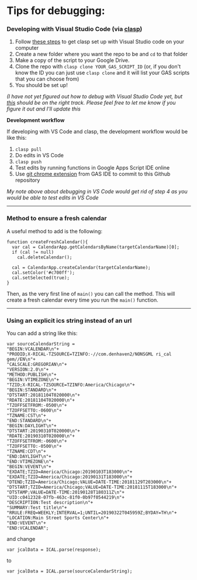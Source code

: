# Tips for debugging:

### Developing with Visual Studio Code (via [clasp](https://github.com/google/clasp))

1. Follow [these steps](https://yagisanatode.com/2019/04/01/working-with-google-apps-script-in-visual-studio-code-using-clasp/) to get clasp set up with Visual Studio code on your computer
2. Create a new folder where you want the repo to be and `cd` to that folder
3. Make a copy of the script to your Google Drive.
4. Clone the repo with `clasp clone YOUR_GAS_SCRIPT_ID` (or, if you don't know the ID you can just use `clasp clone` and it will list your GAS scripts that you can choose from)
5. You should be set up!

*(I have not yet figured out how to debug with Visual Studio Code yet, but [this](https://www.npmjs.com/package/gas-local) should be on the right track. Please feel free to let me know if you figure it out and I'll update this*

**Development workflow**

If developing with VS Code and clasp, the development workflow would be like this:

1. `clasp pull`
2. Do edits in VS Code
3. `clasp push`
4. Test edits by running functions in Google Apps Script IDE online
5. Use [git chrome extension](https://chrome.google.com/webstore/detail/google-apps-script-github/lfjcgcmkmjjlieihflfhjopckgpelofo) from GAS IDE to commit to this Github repository

*My note above about debugging in VS Code would get rid of step 4 as you would be able to test edits in VS Code*

---------------

### Method to ensure a fresh calendar
A useful method to add is the following:

    function createFreshCalendar(){
      var cal = CalendarApp.getCalendarsByName(targetCalendarName)[0];
      if (cal != null)
        cal.deleteCalendar();
        
      cal = CalendarApp.createCalendar(targetCalendarName);
      cal.setColor('#c700ff');
      cal.setSelected(true);
    }

Then, as the very first line of `main()` you can call the method. This will create a fresh calendar every time you run the `main()` function.

---------------

### Using an explicit ics string instead of an url

You can add a string like this:

    var sourceCalendarString =
    "BEGIN:VCALENDAR\n"+
    "PRODID;X-RICAL-TZSOURCE=TZINFO:-//com.denhaven2/NONSGML ri_cal gem//EN\n"+
    "CALSCALE:GREGORIAN\n"+
    "VERSION:2.0\n"+
    "METHOD:PUBLISH\n"+
    "BEGIN:VTIMEZONE\n"+
    "TZID;X-RICAL-TZSOURCE=TZINFO:America/Chicago\n"+
    "BEGIN:STANDARD\n"+
    "DTSTART:20181104T020000\n"+
    "RDATE:20181104T020000\n"+
    "TZOFFSETFROM:-0500\n"+
    "TZOFFSETTO:-0600\n"+
    "TZNAME:CST\n"+
    "END:STANDARD\n"+
    "BEGIN:DAYLIGHT\n"+
    "DTSTART:20190310T020000\n"+
    "RDATE:20190310T020000\n"+
    "TZOFFSETFROM:-0600\n"+
    "TZOFFSETTO:-0500\n"+
    "TZNAME:CDT\n"+
    "END:DAYLIGHT\n"+
    "END:VTIMEZONE\n"+
    "BEGIN:VEVENT\n"+
    "EXDATE;TZID=America/Chicago:20190103T183000\n"+
    "EXDATE;TZID=America/Chicago:20190131T183000\n"+
    "DTEND;TZID=America/Chicago;VALUE=DATE-TIME:20181129T203000\n"+
    "DTSTART;TZID=America/Chicago;VALUE=DATE-TIME:20181115T183000\n"+
    "DTSTAMP;VALUE=DATE-TIME:20190128T180311Z\n"+
    "UID:c0412328-07fb-463c-81f0-0b97f0544219\n"+
    "DESCRIPTION:Test description\n"+
    "SUMMARY:Test title\n"+
    "RRULE:FREQ=WEEKLY;INTERVAL=1;UNTIL=20190322T045959Z;BYDAY=TH\n"+
    "LOCATION:Main Street Sports Center\n"+
    "END:VEVENT\n"+
    "END:VCALENDAR";
and change 

`var jcalData = ICAL.parse(response);`

to

`var jcalData = ICAL.parse(sourceCalendarString);`